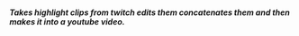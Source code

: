 ##### Takes highlight clips from twitch edits them concatenates them and then makes it into a youtube video.